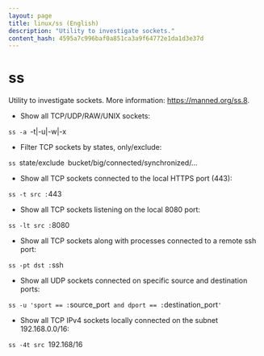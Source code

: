 ```yaml
---
layout: page
title: linux/ss (English)
description: "Utility to investigate sockets."
content_hash: 4595a7c996baf0a851ca3a9f64772e1da1d3e37d
---
```

# ss

Utility to investigate sockets.
More information: <https://manned.org/ss.8>.

- Show all TCP/UDP/RAW/UNIX sockets:

`ss -a `<span class="tldr-var badge badge-pill bg-dark-lm bg-white-dm text-white-lm text-dark-dm font-weight-bold">-t|-u|-w|-x</span>

- Filter TCP sockets by states, only/exclude:

`ss `<span class="tldr-var badge badge-pill bg-dark-lm bg-white-dm text-white-lm text-dark-dm font-weight-bold">state/exclude</span>` `<span class="tldr-var badge badge-pill bg-dark-lm bg-white-dm text-white-lm text-dark-dm font-weight-bold">bucket/big/connected/synchronized/...</span>

- Show all TCP sockets connected to the local HTTPS port (443):

`ss -t src :`<span class="tldr-var badge badge-pill bg-dark-lm bg-white-dm text-white-lm text-dark-dm font-weight-bold">443</span>

- Show all TCP sockets listening on the local 8080 port:

`ss -lt src :`<span class="tldr-var badge badge-pill bg-dark-lm bg-white-dm text-white-lm text-dark-dm font-weight-bold">8080</span>

- Show all TCP sockets along with processes connected to a remote ssh port:

`ss -pt dst :`<span class="tldr-var badge badge-pill bg-dark-lm bg-white-dm text-white-lm text-dark-dm font-weight-bold">ssh</span>

- Show all UDP sockets connected on specific source and destination ports:

`ss -u 'sport == :`<span class="tldr-var badge badge-pill bg-dark-lm bg-white-dm text-white-lm text-dark-dm font-weight-bold">source_port</span>` and dport == :`<span class="tldr-var badge badge-pill bg-dark-lm bg-white-dm text-white-lm text-dark-dm font-weight-bold">destination_port</span>`'`

- Show all TCP IPv4 sockets locally connected on the subnet 192.168.0.0/16:

`ss -4t src `<span class="tldr-var badge badge-pill bg-dark-lm bg-white-dm text-white-lm text-dark-dm font-weight-bold">192.168/16</span>
